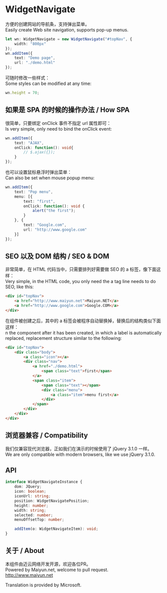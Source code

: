 # WidgetNavigate
方便的创建网站的导航条，支持弹出菜单。  
Easily create Web site navigation, supports pop-up menus.  

```typescript
let wn: WidgetNavigate = new WidgetNavigate("#topNav", {
    width: "800px"
});
wn.addItem({
    text: "Demo page",
    url: "./demo.html"
});
```

可随时修改一些样式：  
Some styles can be modified at any time:  

```typescript
wn.height = 70;
```

## 如果是 SPA 的时候的操作办法 / How SPA

很简单，只要绑定 onClick 事件不指定 url 属性即可：  
Is very simple, only need to bind the onClick event:  

```typescript
wn.addItem({
    text: "AJAX",
    onClick: function(): void{
        // $.ajax({});
    }
});
```

也可以设置鼠标悬浮时弹出菜单：  
Can also be set when mouse popup menu:  

```typescript
wn.addItem({
    text: "Pop menu",
    menu: [{
        text: "first",
        onClick: function(): void {
            alert("the first");
        }
    }, {
        text: "Google.com",
        url: "http://www.google.com"
    }]
});
```

## SEO 以及 DOM 结构 / SEO & DOM
非常简单，在 HTML 代码当中，只需要排列好需要做 SEO 的 a 标签，像下面这样：  
Very simple, in the HTML code, you only need the a tag line needs to do SEO, like this:  

```html
<div id="topNav">
    <a href="http://www.maiyun.net">Maiyun.NET</a>
    <a href="http://www.google.com">Google.COM</a>
</div>
```

在组件被创建之后，其中的 a 标签会被程序自动替换掉，替换后的结构类似下面这样：  
n the component after it has been created, in which a label is automatically replaced, replacement structure similar to the following:  

```html
<div id="topNav">
    <div class="body">
        <a class="icon"></a>
        <div class="nav">
            <a href="./demo.html">
                <span class="text">first</span>
            </a>
            <span class="item">
                <span class="text"></span>
                <div class="menu">
                    <a class="item">menu first</a>
                </div>
            </span>
        </div>
    </div>
</div>
```

## 浏览器兼容 / Compatibility
我们仅兼容现代浏览器，正如我们在演示的时候使用了 jQuery 3.1.0 一样。  
We are only compatible with modern browsers, like we use jQuery 3.1.0.  

## API

```typescript
interface WidgetNavigateInstance {
    dom: JQuery;
    icon: boolean;
    iconUrl: string;
    position: WidgetNavigatePosition;
    height: number;
    width: string;
    selected: number;
    menuOffsetTop: number;

    addItem(o: WidgetNavigateItem): void;
}
```

## 关于 / About
本组件由迈云网络开发开源，欢迎各位PR。  
Powered by Maiyun.net, welcome to pull request.  
http://www.maiyun.net  
  
Translation is provided by Microsoft.
